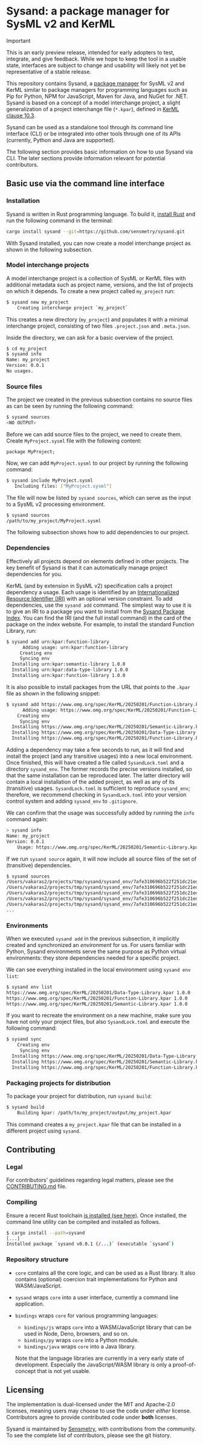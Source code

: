 # Sysand: a package manager for SysML v2 and KerML

> [!important]
> This is an early preview release, intended for early adopters
> to test, integrate, and give feedback. While we hope to keep the tool in a
> usable state, interfaces are subject to change and usability will likely not
> yet be representative of a stable release.

This repository contains Sysand, a [package
manager](https://en.wikipedia.org/wiki/Package_manager) for SysML v2 and KerML
similar to package managers for programming languages such as Pip for Python,
NPM for JavaScript, Maven for Java, and NuGet for .NET. Sysand is based on a
concept of a model interchange project, a slight generalization of a project
interchange file (`*.kpar`), defined in [KerML clause
10.3](https://www.omg.org/spec/KerML/1.0/Beta4/PDF#page=428).

Sysand can be used as a standalone tool through its command line interface (CLI)
or be integrated into other tools through one of its APIs (currently, Python and
Java are supported).

The following section provides basic information on how to use Sysand via CLI.
The later sections provide information relevant for potential contributors.

## Basic use via the command line interface

### Installation

Sysand is written in Rust programming language. To build it, [install
Rust](https://www.rust-lang.org/tools/install) and run the following command in
the terminal:

```bash
cargo install sysand --git=https://github.com/sensmetry/sysand.git
```

With Sysand installed, you can now create a model interchange project as shown
in the following subsection.

### Model interchange projects

A model interchange project is a collection of SysML or KerML files with
additional metadata such as project name, versions, and the list of projects on
which it depends. To create a new project called `my_project` run:

```bash
$ sysand new my_project
    Creating interchange project `my_project`
```

This creates a new directory (`my_project`) and populates it with a minimal
interchange project, consisting of two files `.project.json` and `.meta.json`.

Inside the directory, we can ask for a basic overview of the project.

```bash
$ cd my_project
$ sysand info
Name: my_project
Version: 0.0.1
No usages.
```

### Source files

The project we created in the previous subsection contains no source files as
can be seen by running the following command:

```bash
$ sysand sources
<NO OUTPUT>
```

Before we can add source files to the project, we need to create them. Create
`MyProject.sysml` file with the following content:

```sysml
package MyProject;
```

Now, we can add `MyProject.sysml` to our project by running the following
command:

```bash
$ sysand include MyProject.sysml
   Including files: ["MyProject.sysml"]
```

The file will now be listed by `sysand sources`, which can serve as the input
to a SysML v2 processing environment.

```bash
$ sysand sources
/path/to/my_project/MyProject.sysml
```

The following subsection shows how to add dependencies to our project.

### Dependencies

Effectively all projects depend on elements defined in other projects. The key
benefit of Sysand is that it can automatically manage project dependencies for
you.

KerML (and by extension in SysML v2) specification calls a project dependency a
usage. Each usage is identified by an [Internationalized Resource Identifier
(IRI)](https://en.wikipedia.org/wiki/Internationalized_Resource_Identifier) with
an optional version constraint. To add dependencies, use the `sysand add`
command. The simplest way to use it is to give an IRI to a package you want to
install from the [Sysand Package Index](https://sysand.org). You can find the
IRI (and the full install command) in the card of the package on the index
website. For example, to install the standard Function Library, run:

```bash
$ sysand add urn:kpar:function-library
      Adding usage: urn:kpar:function-library
     Creating env
     Syncing env
  Installing urn:kpar:semantic-library 1.0.0
  Installing urn:kpar:data-type-library 1.0.0
  Installing urn:kpar:function-library 1.0.0
```

It is also possible to install packages from the URL that points to the `.kpar`
file as shown in the following snippet:

```bash
$ sysand add https://www.omg.org/spec/KerML/20250201/Function-Library.kpar
      Adding usage: https://www.omg.org/spec/KerML/20250201/Function-Library.kpar
    Creating env
     Syncing env
  Installing https://www.omg.org/spec/KerML/20250201/Semantic-Library.kpar 1.0.0
  Installing https://www.omg.org/spec/KerML/20250201/Data-Type-Library.kpar 1.0.0
  Installing https://www.omg.org/spec/KerML/20250201/Function-Library.kpar 1.0.0
```

Adding a dependency may take a few seconds to run, as it will find and install
the project (and any transitive usages) into a new local environment. Once
finished, this will have created a file called `SysandLock.toml` and a directory
`sysand_env`. The former records the precise versions installed, so that the
same installation can be reproduced later. The latter directory will contain a
local installation of the added project, as well as any of its (transitive)
usages. `SysandLock.toml` is sufficient to reproduce `sysand_env`; therefore, we
recommend checking in `SysandLock.toml` into your version control system and
adding `sysand_env` to `.gitignore`.

We can confirm that the usage was successfully added by running the `info`
command again:

```bash
> sysand info
Name: my_project
Version: 0.0.1
    Usage: https://www.omg.org/spec/KerML/20250201/Semantic-Library.kpar
```

If we run `sysand source` again, it will now include all source files of the
set of (transitive) dependencies.

```bash
$ sysand sources
/Users/vakaras2/projects/tmp/sysand/sysand_env/7afe310696b522f251dc21ed6086ac4b50a663969fd1a49aa0aa2103d2a674ad/1.0.0.kpar/Metaobjects.kerml
/Users/vakaras2/projects/tmp/sysand/sysand_env/7afe310696b522f251dc21ed6086ac4b50a663969fd1a49aa0aa2103d2a674ad/1.0.0.kpar/Performances.kerml
/Users/vakaras2/projects/tmp/sysand/sysand_env/7afe310696b522f251dc21ed6086ac4b50a663969fd1a49aa0aa2103d2a674ad/1.0.0.kpar/Links.kerml
/Users/vakaras2/projects/tmp/sysand/sysand_env/7afe310696b522f251dc21ed6086ac4b50a663969fd1a49aa0aa2103d2a674ad/1.0.0.kpar/SpatialFrames.kerml
/Users/vakaras2/projects/tmp/sysand/sysand_env/7afe310696b522f251dc21ed6086ac4b50a663969fd1a49aa0aa2103d2a674ad/1.0.0.kpar/Clocks.kerml
...
```

### Environments

When we executed `sysand add` in the previous subsection, it implicitly created
and synchronized an *environment* for us. For users familiar with Python, Sysand
environments serve the same purpose as Python virtual environments: they store
dependencies needed for a specific project.

We can see everything installed in the local environment using `sysand env
list`:

```bash
$ sysand env list
https://www.omg.org/spec/KerML/20250201/Data-Type-Library.kpar 1.0.0
https://www.omg.org/spec/KerML/20250201/Function-Library.kpar 1.0.0
https://www.omg.org/spec/KerML/20250201/Semantic-Library.kpar 1.0.0
```

If you want to recreate the environment on a new machine, make sure you have not
only your project files, but also `SysandLock.toml` and execute the following
command:

```bash
$ sysand sync
    Creating env
     Syncing env
  Installing https://www.omg.org/spec/KerML/20250201/Data-Type-Library.kpar 1.0.0
  Installing https://www.omg.org/spec/KerML/20250201/Semantic-Library.kpar 1.0.0
  Installing https://www.omg.org/spec/KerML/20250201/Function-Library.kpar 1.0.0
```

### Packaging projects for distribution

To package your project for distribution, run `sysand build`:

```bash
$ sysand build
    Building kpar: /path/to/my_project/output/my_project.kpar
```

This command creates a `my_project.kpar` file that can be installed in a
different project using `sysand`.

## Contributing

### Legal

For contributors' guidelines regarding legal matters, please see the
[CONTRIBUTING.md](CONTRIBUTING.md) file.

### Compiling

Ensure a recent Rust toolchain [is installed (see
here)](https://www.rust-lang.org/tools/install). Once installed, the command
line utility can be compiled and installed as follows.

```bash
$ cargo install --path=sysand
[...]
Installed package `sysand v0.0.1 (/...)` (executable `sysand`)
```

### Repository structure

- `core` contains all the core logic, and can be used as a Rust library. It also
  contains (optional) coercion trait implementations for Python and
  WASM/JavaScript.
- `sysand` wraps `core` into a user interface, currently a command line
  application.
- `bindings` wraps `core` for various programming languages:

  - `bindings/js` wraps `core` into a WASM/JavaScript library that can be used
    in Node, Deno, browsers, and so on.
  - `bindings/py` wraps `core` into a Python module.
  - `bindings/java` wraps `core` into a Java library.

  Note that the language libraries are currently in a very early state of
  development. Especially the JavaScript/WASM library is only a proof-of-concept
  that is not yet usable.

## Licensing

The implementation is dual-licensed under the MIT and Apache-2.0 licenses,
meaning users may choose to use the code under *either* license. Contributors
agree to provide contributed code under **both** licenses.

Sysand is maintained by [Sensmetry](https://www.sensmetry.com), with
contributions from the community. To see the complete list of contributors,
please see the git history.
